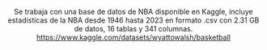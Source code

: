 <div align="center">



Se trabaja con una base de datos de NBA disponible en Kaggle, incluye estadísticas de la NBA desde 1946 hasta 2023 en formato .csv con 2.31 GB de datos, 16 tablas y 341 columnas. 
https://www.kaggle.com/datasets/wyattowalsh/basketball
